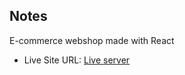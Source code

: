 ## Notes
E-commerce webshop made with React

- Live Site URL: [Live server](https://e-commerce-dannz-react.netlify.app)

